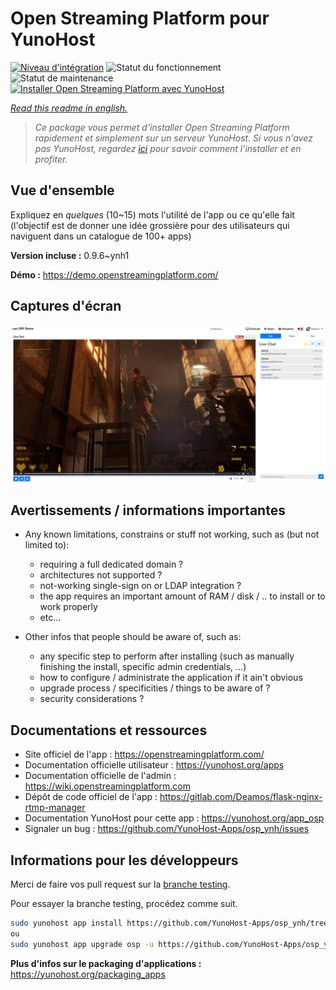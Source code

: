 <!--
N.B.: This README was automatically generated by https://github.com/YunoHost/apps/tree/master/tools/README-generator
It shall NOT be edited by hand.
-->

# Open Streaming Platform pour YunoHost

[![Niveau d'intégration](https://dash.yunohost.org/integration/osp.svg)](https://dash.yunohost.org/appci/app/osp) ![Statut du fonctionnement](https://ci-apps.yunohost.org/ci/badges/osp.status.svg) ![Statut de maintenance](https://ci-apps.yunohost.org/ci/badges/osp.maintain.svg)  
[![Installer Open Streaming Platform avec YunoHost](https://install-app.yunohost.org/install-with-yunohost.svg)](https://install-app.yunohost.org/?app=osp)

*[Read this readme in english.](./README.md)*

> *Ce package vous permet d'installer Open Streaming Platform rapidement et simplement sur un serveur YunoHost.
Si vous n'avez pas YunoHost, regardez [ici](https://yunohost.org/#/install) pour savoir comment l'installer et en profiter.*

## Vue d'ensemble

Expliquez en *quelques* (10~15) mots l'utilité de l'app ou ce qu'elle fait (l'objectif est de donner une idée grossière pour des utilisateurs qui naviguent dans un catalogue de 100+ apps)

**Version incluse :** 0.9.6~ynh1

**Démo :** https://demo.openstreamingplatform.com/

## Captures d'écran

![Capture d'écran de Open Streaming Platform](./doc/screenshots/screenshot.png)

## Avertissements / informations importantes

* Any known limitations, constrains or stuff not working, such as (but not limited to):
    * requiring a full dedicated domain ?
    * architectures not supported ?
    * not-working single-sign on or LDAP integration ?
    * the app requires an important amount of RAM / disk / .. to install or to work properly
    * etc...

* Other infos that people should be aware of, such as:
    * any specific step to perform after installing (such as manually finishing the install, specific admin credentials, ...)
    * how to configure / administrate the application if it ain't obvious
    * upgrade process / specificities / things to be aware of ?
    * security considerations ?

## Documentations et ressources

* Site officiel de l'app : <https://openstreamingplatform.com/>
* Documentation officielle utilisateur : <https://yunohost.org/apps>
* Documentation officielle de l'admin : <https://wiki.openstreamingplatform.com>
* Dépôt de code officiel de l'app : <https://gitlab.com/Deamos/flask-nginx-rtmp-manager>
* Documentation YunoHost pour cette app : <https://yunohost.org/app_osp>
* Signaler un bug : <https://github.com/YunoHost-Apps/osp_ynh/issues>

## Informations pour les développeurs

Merci de faire vos pull request sur la [branche testing](https://github.com/YunoHost-Apps/osp_ynh/tree/testing).

Pour essayer la branche testing, procédez comme suit.

``` bash
sudo yunohost app install https://github.com/YunoHost-Apps/osp_ynh/tree/testing --debug
ou
sudo yunohost app upgrade osp -u https://github.com/YunoHost-Apps/osp_ynh/tree/testing --debug
```

**Plus d'infos sur le packaging d'applications :** <https://yunohost.org/packaging_apps>
